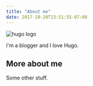 ```yaml
---
title: "About me"
date: 2017-10-20T13:51:55-07:00
---
```


![hugo logo](/img/hugo-logo.png)

I'm a blogger and I love Hugo.

## More about me

Some other stuff.
